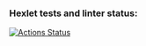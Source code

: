 ### Hexlet tests and linter status:
[![Actions Status](https://github.com/sitsergey/python-project-49/workflows/hexlet-check/badge.svg)](https://github.com/sitsergey/python-project-49/actions)